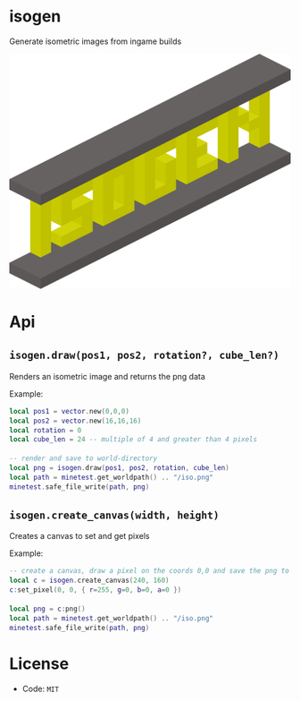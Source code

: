 
# isogen

Generate isometric images from ingame builds

![](./isogen.png)

# Api

## `isogen.draw(pos1, pos2, rotation?, cube_len?)`

Renders an isometric image and returns the png data

Example:
```lua
local pos1 = vector.new(0,0,0)
local pos2 = vector.new(16,16,16)
local rotation = 0
local cube_len = 24 -- multiple of 4 and greater than 4 pixels

-- render and save to world-directory
local png = isogen.draw(pos1, pos2, rotation, cube_len)
local path = minetest.get_worldpath() .. "/iso.png"
minetest.safe_file_write(path, png)
```

## `isogen.create_canvas(width, height)`

Creates a canvas to set and get pixels

Example:
```lua
-- create a canvas, draw a pixel on the coords 0,0 and save the png to the world-directory
local c = isogen.create_canvas(240, 160)
c:set_pixel(0, 0, { r=255, g=0, b=0, a=0 })

local png = c:png()
local path = minetest.get_worldpath() .. "/iso.png"
minetest.safe_file_write(path, png)
```

# License

* Code: `MIT`